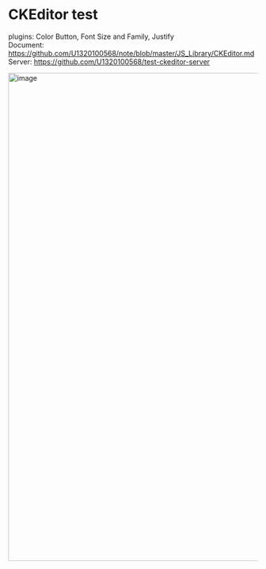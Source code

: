 # CKEditor test

plugins: Color Button, Font Size and Family, Justify  
Document: https://github.com/U1320100568/note/blob/master/JS_Library/CKEditor.md  
Server: https://github.com/U1320100568/test-ckeditor-server  

<img width="987" alt="image" src="https://github.com/user-attachments/assets/b55fbbb7-93aa-45e1-a7ab-a378d4346183" />
